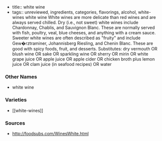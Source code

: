 - title:: white wine
- tags:: unreviewed, ingredients, categories, flavorings, alcohol, white-wines
white wine White wines are more delicate than red wines and are always served chilled. Dry (i.e., not sweet) white wines include Chardonnay, Chablis, and Sauvignon Blanc. These are normally served with fish, poultry, veal, blue cheeses, and anything with a cream sauce. Sweeter white wines are often described as "fruity" and include Gew�rztraminer, Johannisberg Riesling, and Chenin Blanc. These are good with spicy foods, fruit, and desserts. Substitutes: dry vermouth OR blush wine OR sake OR sparkling wine OR sherry OR mirin OR white grape juice OR apple juice OR apple cider OR chicken broth plus lemon juice OR clam juice (in seafood recipes) OR water

### Other Names

* white wine

### Varieties

* [[white-wines]]

### Sources
* http://foodsubs.com/WinesWhite.html

